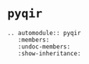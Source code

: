 # `pyqir`

```{eval-rst}
.. automodule:: pyqir
   :members:
   :undoc-members:
   :show-inheritance:
```
